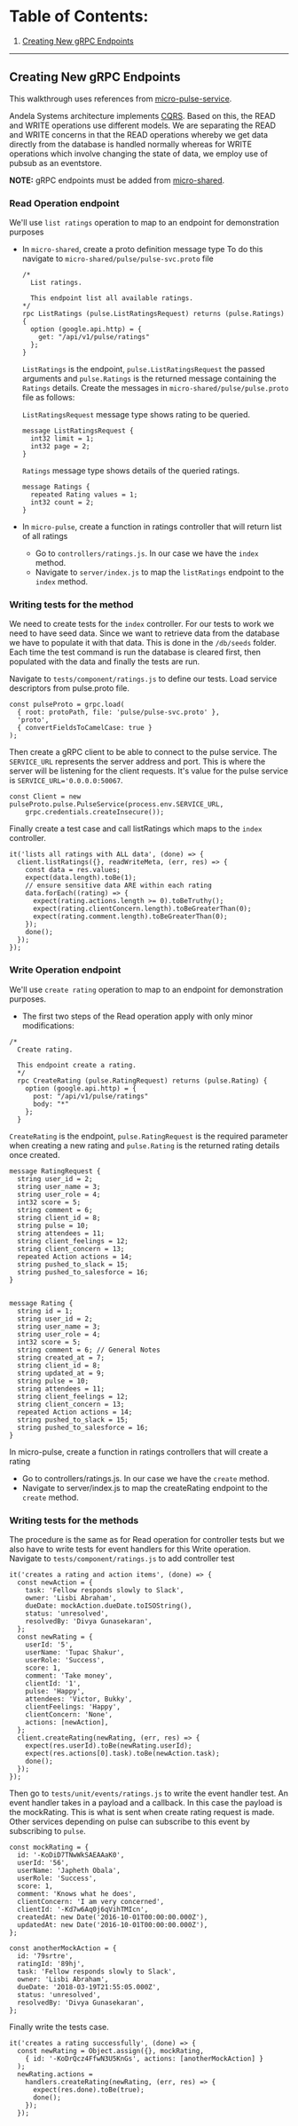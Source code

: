 # Table of Contents:

1. [Creating New gRPC Endpoints](#creating-new-grpc-endpoints)

***

## Creating New gRPC Endpoints

This walkthrough uses references from [micro-pulse-service](https://github.com/andela/micro-pulse-service).

Andela Systems architecture implements [CQRS](https://medium.com/technology-learning/event-sourcing-and-cqrs-a-look-at-kafka-e0c1b90d17d8#.ansu5rx8v). Based on this, the READ and WRITE operations use different models. We are separating the READ and WRITE concerns in that the READ operations whereby we get data directly  from the database is handled normally whereas for WRITE operations which involve changing the state of data, we employ use of pubsub as an eventstore.

**NOTE:** gRPC endpoints must be added from [micro-shared](https://github.com/andela/micro-shared).

### Read Operation endpoint

We'll use `list ratings` operation to map to an endpoint for demonstration purposes
  * In `micro-shared`, create a proto definition message type
    To do this navigate  to `micro-shared/pulse/pulse-svc.proto` file
    ```
    /*
      List ratings.

      This endpoint list all available ratings.
    */
    rpc ListRatings (pulse.ListRatingsRequest) returns (pulse.Ratings) {
      option (google.api.http) = {
        get: "/api/v1/pulse/ratings"
      };
    }
    ```

    `ListRatings` is the endpoint, `pulse.ListRatingsRequest` the passed arguments and `pulse.Ratings` is the returned message containing the `Ratings` details. Create the messages in `micro-shared/pulse/pulse.proto` file as follows:

    `ListRatingsRequest` message type shows rating to be queried.

    ```
    message ListRatingsRequest {
      int32 limit = 1;
      int32 page = 2;
    }
    ```

    `Ratings` message type shows details of the queried ratings.

    ```
    message Ratings {
      repeated Rating values = 1;
      int32 count = 2;
    }
    ```

* In `micro-pulse`, create a function in ratings controller that will return list of all ratings  
  - Go to `controllers/ratings.js`. In our case we have the `index` method.  
  - Navigate to `server/index.js` to map the `listRatings` endpoint to the `index` method.

### Writing tests for the method
We need to create tests for the `index` controller. For our tests to work we need to have seed data. Since we want to retrieve data from the database we have to populate it with that data. This is done in the `/db/seeds` folder.
Each time the test command  is run the database is cleared first, then populated with the data and finally the tests are run.

Navigate to `tests/component/ratings.js` to  define our tests.
Load service descriptors from pulse.proto file.

```
const pulseProto = grpc.load(
  { root: protoPath, file: 'pulse/pulse-svc.proto' },
  'proto',
  { convertFieldsToCamelCase: true }
);
```
Then create a gRPC client to be able to connect to the pulse service. The `SERVICE_URL` represents the server address and port. This is where the server will be listening for the client requests. It's value for the pulse service is `SERVICE_URL='0.0.0.0:50067`.

```
const Client = new pulseProto.pulse.PulseService(process.env.SERVICE_URL,
    grpc.credentials.createInsecure());
```

Finally create a test case and call listRatings which maps to the `index` controller.

```
it('lists all ratings with ALL data', (done) => {
  client.listRatings({}, readWriteMeta, (err, res) => {
    const data = res.values;
    expect(data.length).toBe(1);
    // ensure sensitive data ARE within each rating
    data.forEach((rating) => {
      expect(rating.actions.length >= 0).toBeTruthy();
      expect(rating.clientConcern.length).toBeGreaterThan(0);
      expect(rating.comment.length).toBeGreaterThan(0);
    });
    done();
  });
});
```


### Write Operation endpoint
We'll use `create rating` operation to map to an endpoint for demonstration purposes.  
* The first two steps of the Read operation apply with only minor modifications:

```
/*
  Create rating.

  This endpoint create a rating.
  */
  rpc CreateRating (pulse.RatingRequest) returns (pulse.Rating) {
    option (google.api.http) = {
      post: "/api/v1/pulse/ratings"
      body: "*"
    };
  }

``` 
  `CreateRating` is the endpoint, `pulse.RatingRequest` is the required parameter when creating a new rating and `pulse.Rating` is the returned rating details once created.
  
```
message RatingRequest {
  string user_id = 2;
  string user_name = 3;
  string user_role = 4;
  int32 score = 5;
  string comment = 6;
  string client_id = 8;
  string pulse = 10;
  string attendees = 11;
  string client_feelings = 12;
  string client_concern = 13;
  repeated Action actions = 14;
  string pushed_to_slack = 15;
  string pushed_to_salesforce = 16;
}


message Rating {
  string id = 1;
  string user_id = 2;
  string user_name = 3;
  string user_role = 4;
  int32 score = 5;
  string comment = 6; // General Notes
  string created_at = 7;
  string client_id = 8;
  string updated_at = 9;
  string pulse = 10;
  string attendees = 11;
  string client_feelings = 12;
  string client_concern = 13;
  repeated Action actions = 14;
  string pushed_to_slack = 15;
  string pushed_to_salesforce = 16;
}

```

In micro-pulse, create a function in ratings controllers that will create a rating

* Go to controllers/ratings.js. In our case we have the `create` method.
* Navigate to server/index.js to map the createRating endpoint to the `create` method.

  
### Writing tests for the methods
The procedure is the same as for Read operation for controller tests but we also have to write tests for event handlers for this Write operation.  
Navigate to `tests/component/ratings.js` to add controller test
```
it('creates a rating and action items', (done) => {
  const newAction = {
    task: 'Fellow responds slowly to Slack',
    owner: 'Lisbi Abraham',
    dueDate: mockAction.dueDate.toISOString(),
    status: 'unresolved',
    resolvedBy: 'Divya Gunasekaran',
  };
  const newRating = {
    userId: '5',
    userName: 'Tupac Shakur',
    userRole: 'Success',
    score: 1,
    comment: 'Take money',
    clientId: '1',
    pulse: 'Happy',
    attendees: 'Victor, Bukky',
    clientFeelings: 'Happy',
    clientConcern: 'None',
    actions: [newAction],
  };
  client.createRating(newRating, (err, res) => {
    expect(res.userId).toBe(newRating.userId);
    expect(res.actions[0].task).toBe(newAction.task);
    done();
  });
});
```

Then go to `tests/unit/events/ratings.js` to write the event handler test.
An event handler takes in a payload and a callback. In this case the payload is the mockRating. This is what is sent when create rating request is made. Other services depending on pulse can subscribe to this event by subscribing to `pulse`.

```
const mockRating = {
  id: '-KoDiD7TNwWkSAEAAaK0',
  userId: '56',
  userName: 'Japheth Obala',
  userRole: 'Success',
  score: 1,
  comment: 'Knows what he does',
  clientConcern: 'I am very concerned',
  clientId: '-Kd7w6Aq0j6qVihTMIcn',
  createdAt: new Date('2016-10-01T00:00:00.000Z'),
  updatedAt: new Date('2016-10-01T00:00:00.000Z'),
};

const anotherMockAction = {
  id: '79srtre',
  ratingId: '89hj',
  task: 'Fellow responds slowly to Slack',
  owner: 'Lisbi Abraham',
  dueDate: '2018-03-19T21:55:05.000Z',
  status: 'unresolved',
  resolvedBy: 'Divya Gunasekaran',
};
```

Finally write the tests case.

```
it('creates a rating successfully', (done) => {
  const newRating = Object.assign({}, mockRating, 
    { id: '-KoDrQcz4FfwN3U5KnGs', actions: [anotherMockAction] }
  );
  newRating.actions = 
    handlers.createRating(newRating, (err, res) => {
      expect(res.done).toBe(true);
      done();
    });
  });
```